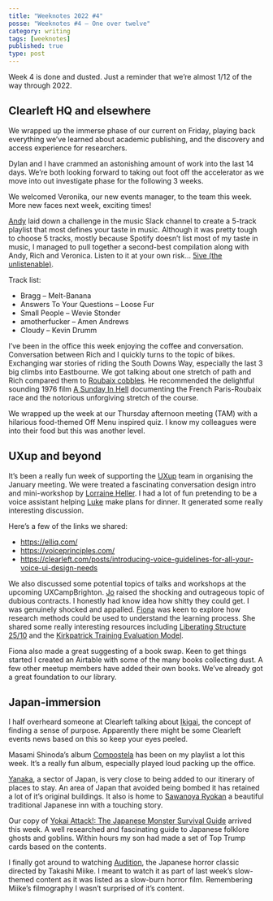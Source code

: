 ```yaml
---
title: "Weeknotes 2022 #4"
posse: "Weeknotes #4 – One over twelve"
category: writing
tags: [weeknotes]
published: true
type: post
---
```


Week 4 is done and dusted. Just a reminder that we’re almost 1/12 of the way through 2022.

## Clearleft HQ and elsewhere

We wrapped up the immerse phase of our current on Friday, playing back everything we’ve learned about academic publishing, and the discovery and access experience for researchers.

Dylan and I have crammed an astonishing amount of work into the last 14 days. We’re both looking forward to taking out foot off the accelerator as we move into out investigate phase for the following 3 weeks.

We welcomed Veronika, our new events manager, to the team this week. More new faces next week, exciting times!

[Andy](https://clearleft.com/about/team/andy-keetch) laid down a challenge in the music Slack channel to create a 5-track playlist that most defines your taste in music. Although it was pretty tough to choose 5 tracks, mostly because Spotify doesn’t list most of my taste in music, I managed to pull together a second-best compilation along with Andy, Rich and Veronica. Listen to it at your own risk… [5ive (the unlistenable)](https://open.spotify.com/playlist/2U4oo35QWgnR1euliEpKNK).

Track list:

* Bragg – Melt-Banana
* Answers To Your Questions – Loose Fur
* Small People – Wevie Stonder
* amotherfucker – Amen Andrews
* Cloudy – Kevin Drumm

I’ve been in the office this week enjoying the coffee and conversation. Conversation between Rich and I quickly turns to the topic of bikes. Exchanging war stories of riding the South Downs Way, especially the last 3 big climbs into Eastbourne. We got talking about one stretch of path and Rich compared them to [Roubaix cobbles](https://www.cyclingweekly.com/news/racing/12-pictures-show-just-hard-paris-roubaix-cobbles-219707). He recommended the delightful sounding 1976 film [A Sunday In Hell](https://www.youtube.com/watch?v=zxBTVU9JDrA) documenting the French Paris-Roubaix race and the notorious unforgiving stretch of the course.

We wrapped up the week at our Thursday afternoon meeting (TAM) with a hilarious food-themed Off Menu inspired quiz. I know my colleagues were into their food but this was another level.

## UXup and beyond

It’s been a really fun week of supporting the [UXup](https://twitter.com/UXup_Brighton) team in organising the January meeting. We were treated a fascinating conversation design intro and mini-workshop by [Lorraine Heller](https://twitter.com/LorraineHeller). I had a lot of fun pretending to be a voice assistant helping [Luke](https://twitter.com/hayluke) make plans for dinner. It generated some really interesting discussion.

Here’s a few of the links we shared:

* https://elliq.com/
* https://voiceprinciples.com/
* https://clearleft.com/posts/introducing-voice-guidelines-for-all-your-voice-ui-design-needs

We also discussed some potential topics of talks and workshops at the upcoming UXCampBrighton. [Jo](https://twitter.com/boldscript) raised the shocking and outrageous topic of dubious contracts. I honestly had know idea how shitty they could get. I was genuinely shocked and appalled. [Fiona](https://twitter.com/fmacneill) was keen to explore how research methods could be used to understand the learning process. She shared some really interesting resources including [Liberating Structure 25/10](https://medium.com/@scmstorz/doing-the-liberating-structure-25-10-crowd-sourcing-online-e4aef36678d) and the [Kirkpatrick Training Evaluation Model](https://www.mindtools.com/pages/article/kirkpatrick.htm).

Fiona also made a great suggesting of a book swap. Keen to get things started I created an Airtable with some of the many books collecting dust. A few other meetup members have added their own books. We’ve already got a great foundation to our library.

## Japan-immersion

I half overheard someone at Clearleft talking about [Ikigai](https://en.wikipedia.org/wiki/Ikigai), the concept of finding a sense of purpose. Apparently there might be some Clearleft events news based on this so keep your eyes peeled.

Masami Shinoda’s album [Compostela](https://www.discogs.com/master/1189825-%E7%AF%A0%E7%94%B0%E6%98%8C%E5%B7%B3-Compostela) has been on my playlist a lot this week. It’s a really fun album, especially played loud packing up the office.

[Yanaka](https://youtu.be/-17hRPM1uQY), a sector of Japan, is very close to being added to our itinerary of places to stay. An area of Japan that avoided being bombed it has retained a lot of it’s original buildings. It also is home to [Sawanoya Ryokan](https://youtu.be/q7YYzhZVXYo) a beautiful traditional Japanese inn with a touching story.

Our copy of [Yokai Attack!: The Japanese Monster Survival Guide](https://www.goodreads.com/book/show/12984182-yokai-attack) arrived this week. A well researched and fascinating guide to Japanese folklore ghosts and goblins. Within hours my son had made a set of Top Trump cards based on the contents.

I finally got around to watching [Audition](https://www.rottentomatoes.com/m/audition_1999), the Japanese horror classic directed by Takashi Miike. I meant to watch it as part of last week’s slow-themed content as it was listed as a slow-burn horror film. Remembering Miike’s filmography I wasn’t surprised of it’s content.
